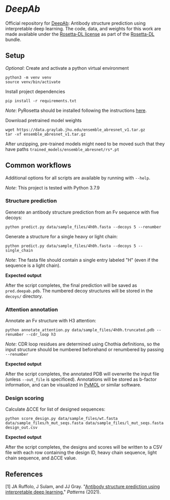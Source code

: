 # _DeepAb_
Official repository for [DeepAb](https://www.sciencedirect.com/science/article/pii/S2666389921002804): Antibody structure prediction using interpretable deep learning.  The code, data, and weights for this work are made available under the [Rosetta-DL license](LICENSE.md) as part of the [Rosetta-DL](https://github.com/RosettaCommons/Rosetta-DL) bundle.

## Setup

_Optional_: Create and activate a python virtual environment
```
python3 -m venv venv
source venv/bin/activate
```
Install project dependencies
```
pip install -r requirements.txt
```

_Note_: PyRosetta should be installed following the instructions [here](http://pyrosetta.org/downloads).

Download pretrained model weights
```
wget https://data.graylab.jhu.edu/ensemble_abresnet_v1.tar.gz
tar -xf ensemble_abresnet_v1.tar.gz
```
After unzipping, pre-trained models might need to be moved such that they have paths `trained_models/ensemble_abresnet/rs*.pt`

## Common workflows

Additional options for all scripts are available by running with `--help`.

_Note_: This project is tested with Python 3.7.9


### Structure prediction
Generate an antibody structure prediction from an Fv sequence with five decoys:
```
python predict.py data/sample_files/4h0h.fasta --decoys 5 --renumber
```
Generate a structure for a single heavy or light chain:
```
python predict.py data/sample_files/4h0h.fasta --decoys 5 --single_chain
```
_Note_: The fasta file should contain a single entry labeled "H" (even if the sequence is a light chain).

**Expected output**

After the script completes, the final prediction will be saved as `pred.deepab.pdb`.  The numbered decoy structures will be stored in the `decoys/` directory.


### Attention annotation
Annotate an Fv structure with H3 attention:
```
python annotate_attention.py data/sample_files/4h0h.truncated.pdb --renumber --cdr_loop h3
```
_Note_: CDR loop residues are determined using Chothia definitions, so the input structure should be numbered beforehand or renumbered by passing `--renumber`

**Expected output**

After the script completes, the annotated PDB will overwrite the input file (unless `--out_file` is specificed).  Annotations will be stored as b-factor information, and can be visualized in [PyMOL](https://pymol.org/2/) or similar software.

### Design scoring
Calculate ΔCCE for list of designed sequences:
```
python score_design.py data/sample_files/wt.fasta data/sample_files/h_mut_seqs.fasta data/sample_files/l_mut_seqs.fasta design_out.csv
```

**Expected output**

After the script completes, the designs and scores will be written to a CSV file with each row containing the design ID, heavy chain sequence, light chain sequence, and  ΔCCE value.

## References
[1] JA Ruffolo, J Sulam, and JJ Gray. "[Antibody structure prediction using interpretable deep learning.](https://www.sciencedirect.com/science/article/pii/S2666389921002804)" _Patterns_ (2021).
